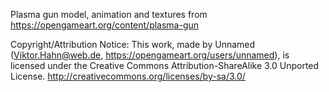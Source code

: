 Plasma gun model, animation and textures from https://opengameart.org/content/plasma-gun

  Copyright/Attribution Notice:
  This work, made by Unnamed (Viktor.Hahn@web.de, https://opengameart.org/users/unnamed),
  is licensed under the Creative Commons Attribution-ShareAlike 3.0 Unported License.
  http://creativecommons.org/licenses/by-sa/3.0/
